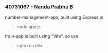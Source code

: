 ### 40731067 - Nanda Prabhu B

number-management-app, built using Express.js
<br>
>node app.js

train-app is built using "Vite", so use 
<br>
>npm run dev
